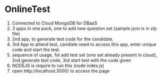 # OnlineTest

1. Connected to Cloud MongoDB for DBaaS
2. 3 apps in one pack, one to add new question set (sample json is in zip file)
3. 2nd app, to generate test code for the candidate.
4. 3rd App to attend test, candiate need to access this app, enter unique code and start the test.
5. sequence of usage, 1st add test set (one set already present in cloud), 2nd generate test code, 3rd start test with the code given
6. NODEJS is require to run this (node index.js)
7. open http://localhost:3000/ to access the page


